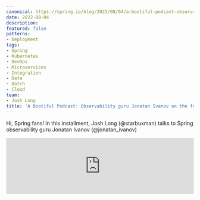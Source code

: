 ```yaml
---
canonical: https://spring.io/blog/2022/08/04/a-bootiful-podcast-observability-guru-jonatan-ivanov-on-the-future-of-observability-in-spring-boot
date: 2022-08-04
description: 
featured: false
patterns:
- Deployment
tags:
- Spring
- Kubernetes
- DevOps
- Microservices
- Integration
- Data
- Batch
- Cloud
team:
- Josh Long
title: 'A Bootiful Podcast: Observability guru Jonatan Ivanov on the future of observability in Spring Boot'
---
```


<div>
 <p>Hi, Spring fans! In this installment, Josh Long (@starbuxman) talks to Spring observability guru Jonatan Ivanov (@jonatan_ivanov) </p><iframe title="Observability guru Jonatan Ivanov on the future of observability in Spring Boot " allowtransparency="true" height="150" width="100%" style="border: none; min-width: min(100%, 430px);" scrolling="no" data-name="pb-iframe-player" src="https://www.podbean.com/player-v2/?i=u75nq-128e1d4-pb&amp;from=pb6admin&amp;share=1&amp;download=1&amp;rtl=0&amp;fonts=Arial&amp;skin=1&amp;font-color=&amp;logo_link=episode_page&amp;btn-skin=7"></iframe>
</div>


